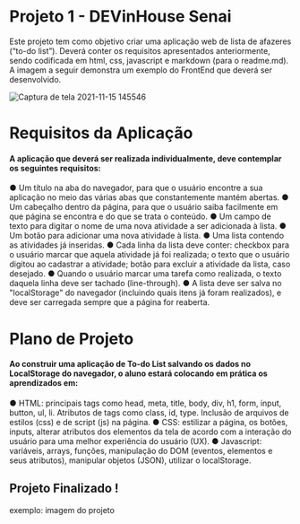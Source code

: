# Projeto 1 - DEVinHouse Senai

Este projeto tem como objetivo criar uma aplicação
web de lista de afazeres (“to-do list”). Deverá conter os requisitos apresentados anteriormente, sendo codificada em html, css, javascript e markdown (para o readme.md).
A imagem a seguir demonstra um exemplo do FrontEnd que deverá ser desenvolvido.

![Captura de tela 2021-11-15 145546](https://user-images.githubusercontent.com/93286172/141834030-fe9f3126-2cfb-444f-a158-e8ab29c44f29.png)


# Requisitos da Aplicação

#### A aplicação que deverá ser realizada individualmente, deve contemplar os seguintes requisitos:
● Um título na aba do navegador, para que o usuário encontre a sua aplicação no meio das várias abas que constantemente mantém abertas.
● Um cabeçalho dentro da página, para que o usuário saiba facilmente em que página se encontra e do que se trata o conteúdo.
● Um campo de texto para digitar o nome de uma nova atividade a ser adicionada à lista.
● Um botão para adicionar uma nova atividade à lista.
● Uma lista contendo as atividades já inseridas.
● Cada linha da lista deve conter: checkbox para o usuário marcar que aquela atividade já foi realizada; o texto que o usuário digitou ao cadastrar a atividade; botão para excluir a atividade da lista, caso desejado.
● Quando o usuário marcar uma tarefa como realizada, o texto daquela linha deve ser tachado (line-through).
● A lista deve ser salva no "localStorage" do navegador (incluindo quais itens já foram realizados), e deve ser carregada sempre que a página for reaberta.


# Plano de Projeto

#### Ao construir uma aplicação de To-do List salvando os dados no LocalStorage do navegador, o aluno estará colocando em prática os aprendizados em:
● HTML: principais tags como head, meta, title, body, div, h1, form, input, button, ul, li. Atributos de tags como class, id, type. Inclusão de arquivos de estilos (css) e de script (js) na página.
● CSS: estilizar a página, os botões, inputs, alterar atributos dos elementos da tela de acordo com a interação do usuário para uma melhor experiência do usuário (UX).
● Javascript: variáveis, arrays, funções, manipulação do DOM (eventos, elementos e seus atributos), manipular objetos (JSON), utilizar o localStorage.

## Projeto Finalizado !

exemplo: imagem do projeto
